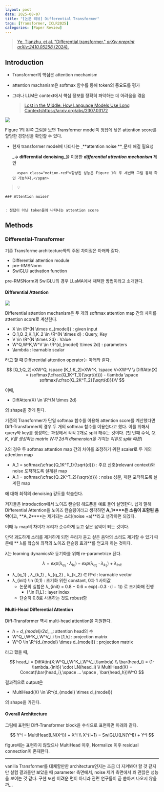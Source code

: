 ```yaml
---
layout: post
date: 2025-08-07
title: "[논문 리뷰] Differential Transformer"
tags: [Transformer, ICLR2025]
categories: [Paper Review]
---
```


> [Ye, Tianzhu, et al. "Differential transformer." ](https://arxiv.org/abs/2410.05258)[_arXiv preprint arXiv:2410.05258_](https://arxiv.org/abs/2410.05258)[ (2024).](https://arxiv.org/abs/2410.05258)



## Introduction

- Transformer의 핵심은 attention mechanism
- attention machanism은 softmax 함수를 통해 token의 중요도를 평가
- 그러나 LLM은 context에서 핵심 정보를 정확히 파악하는 데 어려움을 겪음

	> [Lost in the Middle: How Language Models Use Long Contextshttps://arxiv.org/abs/2307.03172](https://arxiv.org/abs/2307.03172)


![](https://prod-files-secure.s3.us-west-2.amazonaws.com/542b861c-36a8-4051-84e5-8804b6728dba/9083ea56-691a-4752-ae26-47f403431ac8/image.png?X-Amz-Algorithm=AWS4-HMAC-SHA256&X-Amz-Content-Sha256=UNSIGNED-PAYLOAD&X-Amz-Credential=ASIAZI2LB46657HJN2HF%2F20250911%2Fus-west-2%2Fs3%2Faws4_request&X-Amz-Date=20250911T090108Z&X-Amz-Expires=3600&X-Amz-Security-Token=IQoJb3JpZ2luX2VjEJj%2F%2F%2F%2F%2F%2F%2F%2F%2F%2FwEaCXVzLXdlc3QtMiJIMEYCIQD%2F5KOyqUxh5l%2FZmRqR29nIYh%2BGH5nTnEb5tgV5%2Fg1WgQIhAJzT8MWOH8xTium%2FuWVlh1kjQwyyIbTTrIy%2FxBMLXnwCKv8DCBEQABoMNjM3NDIzMTgzODA1IgzbkfZi6dJHOFgBc1kq3AMrgcGWX1KuwFRfGi%2BmPBXh6L4I9fEVSIanqW1myh9k3wnQp7bB%2BwZXHTLAi7riyX%2FfQE%2B3U73dhw8IeA%2FrggIjncW3q70pqnwO9SNCqI%2FGojS9GD2vLAslpwuR60qne%2Buaf1YnPdZz6H9Z8h2D%2B%2BCg3fr4Wni%2FgUA8ryLqhEY0mh%2BHtyuBTAm9a63Ne0yYEDeGX0eE%2Be8kESlKweNEk9JtNmUhgpJLz40SY%2BLdI%2Fl2mIKzio4zFLlIL6LYIZeLoqn%2BdyrJHHlpnUOlvLKcbM%2FQngP699CowkJD1b8MOXCWYkRqUxuxt0xiIKqO7YFhpxPgNOKq5yd1pwWhj627dzc2fPeJ8EboJ6NjB1OGVUJbbiSOm%2F%2Br5hRawofBtDhV6%2BWOJY71DqFbvitErjw%2Bqd9xR2dUw0c1q8gh7qRI95XyKQOmyfXUiSM2xCnATtV4q%2BtThaov5oeFR%2BDw1LbrRgQttgCTmK5IFbC0HwTZAqeUQDWR4gUJ5fSkSEgrInblQ8iDhGqyngr9nkwphx1qnLS8%2BfVJeeBBanJMhVU5LzKQh66Pj40wjYhTUlYOhrfhqU3%2FxX2TmraTRR7zwZn2Ts%2F5a1Tq3aP8JyxJ8M%2FiFj3Ownu6PCX%2BW0oGt8qSpjCeiorGBjqkARWF4%2BFvZ7YQC2GZ2oQ2arO9Vrh7n9dx%2Bkt2D2X8RrtCDff%2Fds%2BH%2B9zEG%2BEiwuAeBcOW1bx82MJxRX%2BzUxYVv8Ysva2yblGegj3QfjvWPmghzXC6Z8zU22xRWo%2BXc7%2FilTsZOCkgmxu5AQa5ts8ouS3kvLVs5HCZJ34wlVeTO9Wt1eDYHH6CcMYhs3%2FW4UwcJH%2FbiJHkcqx2zztVkhPgwway4nOp&X-Amz-Signature=5b8ac79b22a5a47acaaf44b50609766b783f2a69fe564cb91c81a005dd529aaf&X-Amz-SignedHeaders=host&x-amz-checksum-mode=ENABLED&x-id=GetObject)


Figure 1의 왼쪽 그림을 보면 Transformer model이 정답에 낮은 attention score를 할당한 경향성을 확인할 수 있다.

- 현재 transformer model에 나타나는 _**attention noise **_문제 해결 필요성

	_**→ differential denoising**_을 이용한 _**differential attention mechanism**_ 제안


		<span class="notion-red">향상된 성능은 Figure 1의 두 세번째 그림 통해 확인 가능하다.</span>


> 💡 


	### Attention noise?


	: 정답이 아닌 token들에 나타나는 attention score



## Methods



### Differential-Transformer


기존 Transforme architecture와의 주된 차이점은 아래와 같다.

- Differential attention module
- pre-RMSNorm
- SwiGLU activation function

pre-RMSNorm과 SwiGLU의 경우 LLaMA에서 채택한 방법이라고 소개한다.



#### Differential Attention


![](https://prod-files-secure.s3.us-west-2.amazonaws.com/542b861c-36a8-4051-84e5-8804b6728dba/116d70b2-1963-4810-9167-f4c7d8a06e8f/image.png?X-Amz-Algorithm=AWS4-HMAC-SHA256&X-Amz-Content-Sha256=UNSIGNED-PAYLOAD&X-Amz-Credential=ASIAZI2LB46657HJN2HF%2F20250911%2Fus-west-2%2Fs3%2Faws4_request&X-Amz-Date=20250911T090108Z&X-Amz-Expires=3600&X-Amz-Security-Token=IQoJb3JpZ2luX2VjEJj%2F%2F%2F%2F%2F%2F%2F%2F%2F%2FwEaCXVzLXdlc3QtMiJIMEYCIQD%2F5KOyqUxh5l%2FZmRqR29nIYh%2BGH5nTnEb5tgV5%2Fg1WgQIhAJzT8MWOH8xTium%2FuWVlh1kjQwyyIbTTrIy%2FxBMLXnwCKv8DCBEQABoMNjM3NDIzMTgzODA1IgzbkfZi6dJHOFgBc1kq3AMrgcGWX1KuwFRfGi%2BmPBXh6L4I9fEVSIanqW1myh9k3wnQp7bB%2BwZXHTLAi7riyX%2FfQE%2B3U73dhw8IeA%2FrggIjncW3q70pqnwO9SNCqI%2FGojS9GD2vLAslpwuR60qne%2Buaf1YnPdZz6H9Z8h2D%2B%2BCg3fr4Wni%2FgUA8ryLqhEY0mh%2BHtyuBTAm9a63Ne0yYEDeGX0eE%2Be8kESlKweNEk9JtNmUhgpJLz40SY%2BLdI%2Fl2mIKzio4zFLlIL6LYIZeLoqn%2BdyrJHHlpnUOlvLKcbM%2FQngP699CowkJD1b8MOXCWYkRqUxuxt0xiIKqO7YFhpxPgNOKq5yd1pwWhj627dzc2fPeJ8EboJ6NjB1OGVUJbbiSOm%2F%2Br5hRawofBtDhV6%2BWOJY71DqFbvitErjw%2Bqd9xR2dUw0c1q8gh7qRI95XyKQOmyfXUiSM2xCnATtV4q%2BtThaov5oeFR%2BDw1LbrRgQttgCTmK5IFbC0HwTZAqeUQDWR4gUJ5fSkSEgrInblQ8iDhGqyngr9nkwphx1qnLS8%2BfVJeeBBanJMhVU5LzKQh66Pj40wjYhTUlYOhrfhqU3%2FxX2TmraTRR7zwZn2Ts%2F5a1Tq3aP8JyxJ8M%2FiFj3Ownu6PCX%2BW0oGt8qSpjCeiorGBjqkARWF4%2BFvZ7YQC2GZ2oQ2arO9Vrh7n9dx%2Bkt2D2X8RrtCDff%2Fds%2BH%2B9zEG%2BEiwuAeBcOW1bx82MJxRX%2BzUxYVv8Ysva2yblGegj3QfjvWPmghzXC6Z8zU22xRWo%2BXc7%2FilTsZOCkgmxu5AQa5ts8ouS3kvLVs5HCZJ34wlVeTO9Wt1eDYHH6CcMYhs3%2FW4UwcJH%2FbiJHkcqx2zztVkhPgwway4nOp&X-Amz-Signature=7390ea9b7ea50bdd00f213a2bb1c96156401cd10f19c837a4b230636fb72ab24&X-Amz-SignedHeaders=host&x-amz-checksum-mode=ENABLED&x-id=GetObject)


Differential attention mechanism은 두 개의 softmax attention map 간의 차이를 attention score로 계산한다.

- X \in \R^{N \times d\_{model}} : given input
- Q\_1,Q\_2,K\_1,K\_2 \in \R^{N \times d} : Query, Key
- V \in \R^{N \times 2d} : Value
- W^Q,W^K,W^V \in \R^{d\_{model} \times 2d} : parameters
- \lambda : learnable scalar

라고 할 때 Differential attention operator는 아래와 같다.


$$
[Q_1;Q_2]=XW^Q, \space [K_1;K_2]=XW^K, \space V=XW^V \\
DiffAttn(X) = (softmax(\cfrac{Q_1K^T_1}{\sqrt{d}}) - \lambda \space softmax(\cfrac{Q_2K^T_2}{\sqrt{d}}))V
$$


이때,

- DiffAtten(X) \in \R^{N \times 2d}

의 shape을 갖게 된다.


기존의 Transformer가 단일 softmax 함수를 이용해 attention score를 계산했다면 Diff-Transformer의 경우 두 개의 softmax 함수를 이용한다고 했다. 이를 위해서 query와 key를 생성하는 과정에서 각각 2개로 split 해주는 것이다. <span class="notion-red">(첫 번째 수식, </span><span class="notion-red">_Q, K, V를 생성하는 matrix W가 2d의 dismension을 가지는 이유도 split 때문_</span><span class="notion-red">)</span>


 λ의 경우 두 softmax attention map 간의 차이를 조정하기 위한 scaler로 두 개의 attention map

- A\_1 = softmax(\cfrac{Q\_1K^T\_1}{\sqrt{d}}) : 주요 신호(relevant context)와 noise 포착하도록 설계된 map
- A\_1 = softmax(\cfrac{Q\_2K^T\_2}{\sqrt{d}}) : noise 성분, 패턴 포착하도록 설계된 map 

에 대해 최적의 denoising 강도를 학습한다.


저자들은 introduction에서 노이즈 캔슬링 헤드폰을 예로 들어 설명한다. 쉽게 말해 Differential Attention을 노이즈 캔슬링이라고 생각하면 **A\_1****은 소음이 포함된 음악**이고, **A\_2****는 제거되는 소리(noise +a)**라고 생각하면 되겠다. 


이때 두 map의 차이가 우리가 순수하게 듣고 싶은 음악이 되는 것이다. 


만약 과도하게 소리를 제거하게 되면 우리가 듣고 싶은 음악의 소리도 제거할 수 있기 때문에 ** λ를 학습해 최적의 노이즈 캔슬링 효과**를 얻고자 하는 것이다.


λ는 learning dynamics와 동기화를 위해 re-parametrize 된다.


$$
\lambda = exp(\lambda_{q_1} \cdot \lambda_{k_1}) - exp(\lambda_{q_2} \cdot \lambda_{k_2}) + \lambda_{init}
$$

- λ\_{q\_1} , λ\_{k\_1} , λ\_{q\_2} , λ\_{k\_2} ∈ R^d : learnable vector
- λ\_{init} \in (0,1) : 초기화 위한 constant, 0과 1 사이값
	- 논문의 실험은 λ\_{init} = 0.8 − 0.6 × exp(−0.3 · (l − 1)) 로 초기화해 진행
		- l \in [1,L] : layer index
	- 단순히 0.8로 사용하는 것도 robust함


#### **Multi-Head Differential Attention**


Diff-Transformer 역시 multi-head attention을 지원한다.

- _h = d\_{model}/2d__ _: attention head의 수
- W^Q\_i,W^K\_i,W^V\_i,i \in [1,h] : projection matrix
- W^O \in \R^{d\_{model} \times d\_{model}} : projection matrix

라고 했을 때,


$$
head_i = DiffAttn(X;W^Q_i,W^K_i,W^V_i,\lambda) \\
\bar{head_i} = (1-\lambda_{init}) \cdot LN(head_i) \\
MultiHead(X) = Concat(\bar{head_i},\space ... \space , \bar{head_h})W^O
$$


결과적으로 output은

- MultiHead(X) \in \R^{d\_{model} \times d\_{model}}

의 shape을 가진다.



#### Overall Architecture


그림에 표현된 Diff-Transformer block을 수식으로 표현하면 아래와 같다.


$$
Y^l = MultiHead(LN(X^l)) + X^l \\
X^{l+1} = SwiGLU(LN(Y^l)) + Y^l
$$


figure에는 표현하지 않았으나 MultiHead 이후, Normalize 이후 residual connection이 존재한다.


---


vanilla Transformer를 대체할만한 architecture인지는 조금 더 지켜봐야 할 것 같지만 실험 결과들만 보았을 때 parameter 측면에서, noise 제거 측면에서 꽤 괜찮은 성능을 보이는 것 같다. 구현 또한 어려운 편이 아니라 관련 연구들이 곧 쏟아져 나오지 않을까,,,

